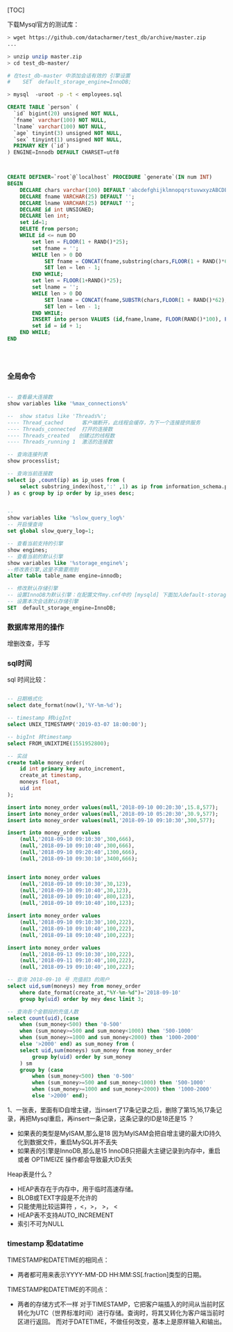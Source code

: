 [TOC]



下载Mysql官方的测试库：

```bash
> wget https://github.com/datacharmer/test_db/archive/master.zip
...

> unzip unzip master.zip
> cd test_db-master/

# 在test_db-master 中添加会话有效的 引擎设置
#    SET  default_storage_engine=InnoDB;

> mysql  -uroot -p -t < employees.sql
```




```sql
CREATE TABLE `person` (
  `id` bigint(20) unsigned NOT NULL,
  `fname` varchar(100) NOT NULL,
  `lname` varchar(100) NOT NULL,
  `age` tinyint(3) unsigned NOT NULL,
  `sex` tinyint(1) unsigned NOT NULL,
  PRIMARY KEY (`id`)
) ENGINE=Innodb DEFAULT CHARSET=utf8



CREATE DEFINER=`root`@`localhost` PROCEDURE `generate`(IN num INT)
BEGIN   
	DECLARE chars varchar(100) DEFAULT 'abcdefghijklmnopqrstuvwxyzABCDEFGHIJKLMNOPQRSTUVWXYZ0123456789';
	DECLARE fname VARCHAR(25) DEFAULT '';
	DECLARE lname VARCHAR(25) DEFAULT '';
	DECLARE id int UNSIGNED;
	DECLARE len int;
	set id=1;
	DELETE from person;
	WHILE id <= num DO
		set len = FLOOR(1 + RAND()*25);
		set fname = '';
		WHILE len > 0 DO
			SET fname = CONCAT(fname,substring(chars,FLOOR(1 + RAND()*62),1));
			SET len = len - 1;
		END WHILE;
		set len = FLOOR(1+RAND()*25);
		set lname = '';
		WHILE len > 0 DO
			SET lname = CONCAT(fname,SUBSTR(chars,FLOOR(1 + RAND()*62),1));
			SET len = len - 1;
		END WHILE;
		INSERT into person VALUES (id,fname,lname, FLOOR(RAND()*100), FLOOR(RAND()*2));
		set id = id + 1;
	END WHILE;
END





```




### 全局命令
``` sql

-- 查看最大连接数
show variables like '%max_connections%'

--  show status like 'Threads%';
---- Thread_cached 		客户端断开，此线程会缓存，为下一个连接提供服务
---- Threads_connected  打开的连接数
---- Threads_created   创建过的线程数
---- Threads_running 1 	激活的连接数

-- 查询连接列表
show processlist;

-- 查询当前连接数
select ip ,count(ip) as ip_uses from (
	select substring_index(host,':' ,1) as ip from information_schema.processlist where db = 'camp2.0'
) as c group by ip order by ip_uses desc;


-- 
show variables like '%slow_query_log%'
-- 开启慢查询
set global slow_query_log=1;

-- 查看当前支持的引擎
show engines;
-- 查看当前的默认引擎
show variables like '%storage_engine%';
--修改表引擎,这里不需要用到
alter table table_name engine=innodb;  

-- 修改默认存储引擎
-- 设置InnoDB为默认引擎：在配置文件my.cnf中的 [mysqld] 下面加入default-storage-engine=INNODB 一句，保存。
-- 设置本次会话默认存储引擎
SET  default_storage_engine=InnoDB;
```
### 数据库常用的操作

增删改查，手写


### sql时间

sql 时间比较：
```sql

-- 日期格式化
select date_format(now(),'%Y-%m-%d');

-- timestamp 转bigInt
select UNIX_TIMESTAMP('2019-03-07 18:00:00');

-- bigInt 转timestamp
select FROM_UNIXTIME(1551952800);

```


```sql
-- 实战
create table money_order(
	id int primary key auto_increment,
	create_at timestamp,
	moneys float,
	uid int
);

insert into money_order values(null,'2018-09-10 00:20:30',15.8,577);
insert into money_order values(null,'2018-09-10 05:20:30',30.9,577);
insert into money_order values(null,'2018-09-10 09:10:30',300,577);

insert into money_order values
	(null,'2018-09-10 09:10:30',300,666),
	(null,'2018-09-10 09:10:40',300,666),
	(null,'2018-09-10 09:20:40',1300,666),
	(null,'2018-09-10 09:30:10',3400,666);


insert into money_order values
	(null,'2018-09-10 09:10:30',30,123),
	(null,'2018-09-10 09:10:40',30,123),
	(null,'2018-09-10 09:10:40',800,123),
	(null,'2018-09-10 09:10:40',100,123);

insert into money_order values
	(null,'2018-09-10 09:10:30',100,222),
	(null,'2018-09-10 09:10:40',100,222),
	(null,'2018-09-18 09:10:40',100,222);

insert into money_order values
	(null,'2018-09-13 09:10:30',100,222),
	(null,'2018-09-11 09:10:40',100,222),
	(null,'2018-09-19 09:10:40',100,222);

-- 查询 2018-09-10 号 充值前3 的用户
select uid,sum(moneys) mey from money_order 
	where date_format(create_at,"%Y-%m-%d")='2018-09-10'
	group by(uid) order by mey desc limit 3;

-- 查询各个金额段的充值人数
select count(uid),(case 
	when (sum_money<500) then '0-500'
	when (sum_money>=500 and sum_money<1000) then '500-1000'
	when (sum_money>=1000 and sum_money<2000) then '1000-2000'
	else '>2000' end) as sum_money from (
	select uid,sum(moneys) sum_money from money_order
		group by(uid) order by sum_money
	) sm
	group by (case 
		when (sum_money<500) then '0-500'
		when (sum_money>=500 and sum_money<1000) then '500-1000'
		when (sum_money>=1000 and sum_money<2000) then '1000-2000'
		else '>2000' end);

```



1、一张表，里面有ID自增主键，当insert了17条记录之后，删除了第15,16,17条记录，再把Mysql重启，再insert一条记录，这条记录的ID是18还是15 ？


+ 如果表的类型是MyISAM,那么是18
因为MyISAM会把自增主键的最大ID持久化到数据文件，重启MySQL并不丢失
+ 如果表的引擎是InnoDB,那么是15
InnoDB只把最大主键记录到内存中，重启或者 OPTIMEIZE 操作都会导致最大ID丢失

Heap表是什么？
+ HEAP表存在于内存中，用于临时高速存储。
+ BLOB或TEXT字段是不允许的
+ 只能使用比较运算符 ，<，>， >， <
+ HEAP表不支持AUTO_INCREMENT
+ 索引不可为NULL




### timestamp 和datatime

TIMESTAMP和DATETIME的相同点：

+ 两者都可用来表示YYYY-MM-DD HH:MM:SS[.fraction]类型的日期。

TIMESTAMP和DATETIME的不同点：

+ 两者的存储方式不一样
对于TIMESTAMP，它把客户端插入的时间从当前时区转化为UTC（世界标准时间）进行存储。查询时，将其又转化为客户端当前时区进行返回。
而对于DATETIME，不做任何改变，基本上是原样输入和输出。
